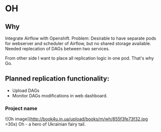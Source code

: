 OH
====

## Why

Integrate Airflow with Openshift.
Problem: Desirable to have separate pods for webserver and scheduler of Airflow, but no shared storage available.
Needed replecation of DAGs between two services.

From other side I want to place all replication logic in one pod. That's why Go.

## Planned replication functionality:

  - Upload DAGs
  - Monitor DAGs modifications in web dashboard.

### Project name

![Oh image](http://book4u.in.ua/upload/books/m/wh/855f3fe73f32.jpg =30x)
Oh - a hero of Ukrainian fairy tail.

